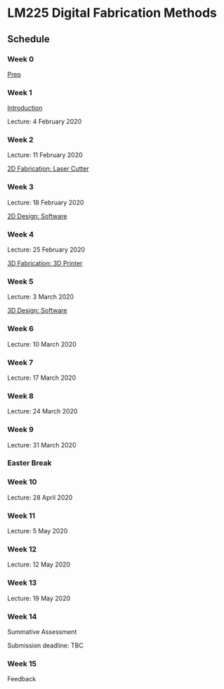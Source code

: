 # LM225 Digital Fabrication Methods

## Schedule


### Week 0

[Prep](prep.md)


### Week 1

[Introduction](intro.md)

Lecture: 4 February 2020


### Week 2

Lecture: 11 February 2020


[2D Fabrication: Laser Cutter](laser.md)


### Week 3

Lecture: 18 February 2020

[2D Design: Software](2d-software.md)

### Week 4

Lecture: 25 February 2020

[3D Fabrication: 3D Printer](3d-machines.md)

### Week 5
Lecture: 3 March 2020

[3D Design: Software](3d-software.md)

### Week 6

Lecture: 10 March 2020

### Week 7

Lecture: 17 March 2020

### Week 8

Lecture: 24 March 2020

### Week 9

Lecture: 31 March 2020


### Easter Break


### Week 10

Lecture: 28 April 2020

### Week 11

Lecture: 5 May 2020

### Week 12

Lecture: 12 May 2020


### Week 13

Lecture: 19 May 2020

### Week 14

Summative Assessment

Submission deadline: TBC

### Week 15

Feedback
